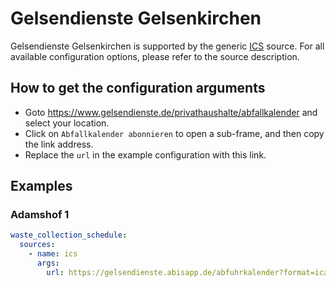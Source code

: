 # Gelsendienste Gelsenkirchen

Gelsendienste Gelsenkirchen is supported by the generic [ICS](/doc/source/ics.md) source. For all available configuration options, please refer to the source description.


## How to get the configuration arguments

- Goto <https://www.gelsendienste.de/privathaushalte/abfallkalender> and select your location.  
- Click on `Abfallkalender abonnieren` to open a sub-frame, and then copy the link address.
- Replace the `url` in the example configuration with this link.

## Examples

### Adamshof 1

```yaml
waste_collection_schedule:
  sources:
    - name: ics
      args:
        url: https://gelsendienste.abisapp.de/abfuhrkalender?format=ical&street=1A533A82&number=1
```
